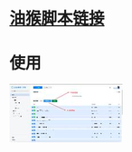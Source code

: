 # [油猴脚本链接](https://greasyfork.org/zh-CN/scripts/487308-%E8%85%BE%E8%AE%AF%E6%96%87%E6%A1%A3%E5%8A%A9%E6%89%8B-%E6%89%B9%E9%87%8F%E5%AF%BC%E5%87%BA)
# 使用
![docs/images/img.png](docs/images/img.png)
